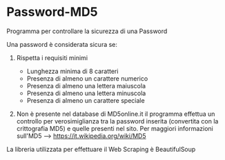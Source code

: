 # Password-MD5
Programma per controllare la sicurezza di una Password

Una password è considerata sicura se:

1. Rispetta i requisiti minimi
    - Lunghezza minima di 8 caratteri
    - Presenza di almeno un carattere numerico
    - Presenza di almeno una lettera maiuscola
    - Presenza di almeno una lettera minuscola
    - Presenza di almeno un carattere speciale 

2. Non è presente nel database di MD5online.it 
   il programma effettua un controllo per verosimiglianza tra la password inserita (convertita con la crittografia MD5) 
   e quelle presenti nel sito. 
   Per maggiori informazioni sull'MD5 --> https://it.wikipedia.org/wiki/MD5 


La libreria utilizzata per effettuare il Web Scraping è BeautifulSoup
